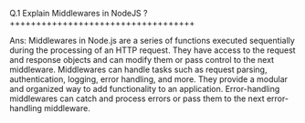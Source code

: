 Q.1 Explain Middlewares in NodeJS ?+++++++++++++++++++++++++++++++++++

Ans: Middlewares in Node.js are a series of functions executed sequentially during the processing of an HTTP request.
They have access to the request and response objects and can modify them or pass control to the next middleware.
Middlewares can handle tasks such as request parsing, authentication, logging, error handling, and more.
They provide a modular and organized way to add functionality to an application.
Error-handling middlewares can catch and process errors or pass them to the next error-handling middleware.